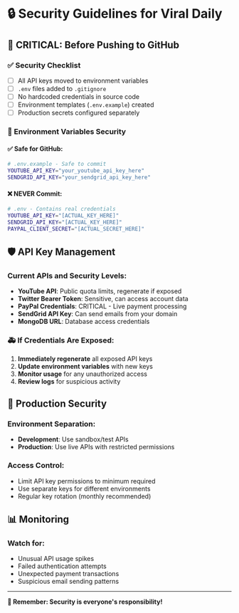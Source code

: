# 🔒 Security Guidelines for Viral Daily

## 🚨 CRITICAL: Before Pushing to GitHub

### ✅ Security Checklist
- [ ] All API keys moved to environment variables
- [ ] `.env` files added to `.gitignore`
- [ ] No hardcoded credentials in source code
- [ ] Environment templates (`.env.example`) created
- [ ] Production secrets configured separately

### 🔑 Environment Variables Security

#### ✅ Safe for GitHub:
```bash
# .env.example - Safe to commit
YOUTUBE_API_KEY="your_youtube_api_key_here"
SENDGRID_API_KEY="your_sendgrid_api_key_here"
```

#### ❌ NEVER Commit:
```bash
# .env - Contains real credentials
YOUTUBE_API_KEY="[ACTUAL_KEY_HERE]"
SENDGRID_API_KEY="[ACTUAL_KEY_HERE]"
PAYPAL_CLIENT_SECRET="[ACTUAL_SECRET_HERE]"
```

## 🛡️ API Key Management

### Current APIs and Security Levels:
- **YouTube API**: Public quota limits, regenerate if exposed
- **Twitter Bearer Token**: Sensitive, can access account data
- **PayPal Credentials**: CRITICAL - Live payment processing
- **SendGrid API Key**: Can send emails from your domain
- **MongoDB URL**: Database access credentials

### 🚑 If Credentials Are Exposed:
1. **Immediately regenerate** all exposed API keys
2. **Update environment variables** with new keys
3. **Monitor usage** for any unauthorized access
4. **Review logs** for suspicious activity

## 🔐 Production Security

### Environment Separation:
- **Development**: Use sandbox/test APIs
- **Production**: Use live APIs with restricted permissions

### Access Control:
- Limit API key permissions to minimum required
- Use separate keys for different environments
- Regular key rotation (monthly recommended)

## 📊 Monitoring

### Watch for:
- Unusual API usage spikes
- Failed authentication attempts
- Unexpected payment transactions
- Suspicious email sending patterns

---

**🚨 Remember: Security is everyone's responsibility!**